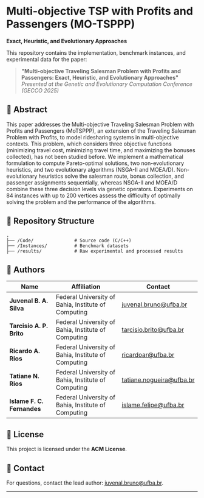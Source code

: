 

# Multi-objective TSP with Profits and Passengers (MO-TSPPP)  
**Exact, Heuristic, and Evolutionary Approaches**  

This repository contains the implementation, benchmark instances, and experimental data for the paper:  

> **"Multi-objective Traveling Salesman Problem with Profits and Passengers: Exact, Heuristic, and Evolutionary Approaches"**  
> *Presented at the Genetic and Evolutionary Computation Conference (GECCO 2025)*  

## 📄 Abstract  

This paper addresses the Multi-objective Traveling Salesman Problem with Profits and Passengers (MoTSPPP), an extension of the Traveling Salesman Problem with Profits, to model ridesharing systems in multi-objective contexts. This problem, which considers three objective functions (minimizing travel cost, minimizing travel time, and maximizing the bonuses collected), has not been studied before. We implement a mathematical formulation to compute Pareto-optimal solutions, two non-evolutionary heuristics, and two evolutionary algorithms (NSGA-II and MOEA/D). Non-evolutionary heuristics solve the salesman route, bonus collection, and passenger assignments sequentially, whereas NSGA-II and MOEA/D combine these three decision levels via genetic operators. Experiments on 84 instances with up to 200 vertices assess the difficulty of optimally solving the problem and the performance of the algorithms.

## 📂 Repository Structure  
```
.
├── /Code/               # Source code (C/C++)
├── /Instances/          # Benchmark datasets
├── /results/            # Raw experimental and processed results
```

## 👥 Authors  
| Name | Affiliation | Contact |  
|------|-------------|---------|  
| **Juvenal B. A. Silva** | Federal University of Bahia, Institute of Computing | [juvenal.bruno@ufba.br](mailto:juvenal.bruno@ufba.br) |  
| **Tarcisio A. P. Brito** | Federal University of Bahia, Institute of Computing | [tarcisio.brito@ufba.br](mailto:tarcisio.brito@ufba.br) |  
| **Ricardo A. Rios** | Federal University of Bahia, Institute of Computing | [ricardoar@ufba.br](mailto:ricardoar@ufba.br) |  
| **Tatiane N. Rios** | Federal University of Bahia, Institute of Computing | [tatiane.nogueira@ufba.br](mailto:tatiane.nogueira@ufba.br) |  
| **Islame F. C. Fernandes** | Federal University of Bahia, Institute of Computing | [islame.felipe@ufba.br](mailto:islame.felipe@ufba.br) |  


## 📜 License  
This project is licensed under the **ACM License**.  

## 📧 Contact  
For questions, contact the lead author: [juvenal.bruno@ufba.br](mailto:juvenal.bruno@ufba.br).  

---

